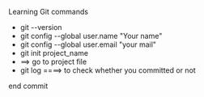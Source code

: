 Learning Git commands

* git --version
* git config --global user.name "Your name"
* git config --global user.email "your mail"
* git init project_name
* ==> go to project file
* git log ====> to check whether you committed or not

end commit